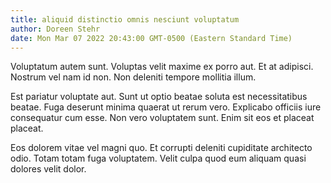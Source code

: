 ```yaml
---
title: aliquid distinctio omnis nesciunt voluptatum
author: Doreen Stehr
date: Mon Mar 07 2022 20:43:00 GMT-0500 (Eastern Standard Time)
---
```

Voluptatum autem sunt. Voluptas velit maxime ex porro aut. Et at adipisci. Nostrum vel nam id non. Non deleniti tempore mollitia illum.

 Est pariatur voluptate aut. Sunt ut optio beatae soluta est necessitatibus beatae. Fuga deserunt minima quaerat ut rerum vero. Explicabo officiis iure consequatur cum esse. Non vero voluptatem sunt. Enim sit eos et placeat placeat.

 Eos dolorem vitae vel magni quo. Et corrupti deleniti cupiditate architecto odio. Totam totam fuga voluptatem. Velit culpa quod eum aliquam quasi dolores velit dolor.